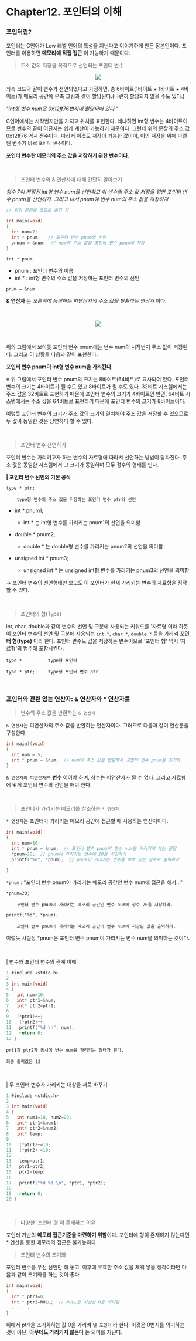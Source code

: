 # Chapter12. 포인터의 이해

### 포인터란?

포인터는 C언어가 Low 레벨 언어의 특성을 지닌다고 이야기하게 만든 장본인이다.
포인터를 이용하면 **메모리에 직접 접근** 이 가능하기 때문이다.

> 주소 값의 저장을 목적으로 선언되는 포인터 변수

<p align='center'>
<img src='https://user-images.githubusercontent.com/39554623/53940739-c0f7a400-40f9-11e9-9442-0727e826bf59.png'>
</p>

좌측 코드와 같이 변수가 선언되었다고 가정하면, 총 6바이트(1바이트 + 1바이트 + 4바이트)가 메모리 공간에 우측 그림과 같이 할당된다.(나란히 할당되지 않을 수도 있다.)

*"int형 변수 num은 0x12ff76번지에 할당되어 있다."*

C언어에서는 시작번지만을 가지고 위치를 표현한다. 왜냐하면 int형 변수는 4바이트이므로 변수의 끝이
어딘지는 쉽게 계산이 가능하기 때문이다. 그런데 위의 문장의 주소 값 0x12ff76 역시 정수이다.
따라서 이것도 저장이 가능한 값이며, 이의 저장을 위해 마련된 변수가 바로 `포인터 변수`이다.

**포인터 변수란 메모리의 주소 값을 저장하기 위한 변수이다.**

<br>

> 포인터 변수와 & 연산자에 대해 간단히 알아보기

*정수 7이 저장된 int형 변수 num을 선언하고 이 변수의 주소 값 저장을 위한 포인터 변수 pnum을 선언하자. 그리고 나서 pnum에 변수 num의 주소 값을 저장하자.*

```c
// 위의 문장을 코드로 옮긴 것

int main(void)
{
  int num=7;
  int * pnum;   // 포인터 변수 pnum의 선언
  pnnum = &num;  // num의 주소 값을 포인터 변수 pnum에 저장
}
```

`int * pnum`

- pnum  : 포인터 변수의 이름
- int * : int형 변수의 주소 값을 저장하는 포인터 변수의 선언

`pnum = &num`

**& 연산자** 는 *오른쪽에 등장하는 피연산자의 주소 값을 반환하는 연산자* 이다.

<br>

<p align='center'>
<img src='https://user-images.githubusercontent.com/39554623/53942140-58122b00-40fd-11e9-8b7b-85d63938bb92.png'>
</p>

<br>

위의 그림에서 보이듯 포인터 변수 pnum에는 변수 num의 시작번지 주소 값이 저장된다.
그리고 이 상황을 다음과 같이 표현한다.

**포인터 변수 pnum이 int형 변수 num을 가리킨다.**

※ 위 그림에서 포인터 변수 pnum의 크기는 8바이트(64비트)로 묘사되어 있다. 포인터 변수의 크기는 4바이트가 될 수도 있고 8바이트가 될 수도 있다. 32비트 시스템에서는 주소 값을 32비트로 표현하기 때문에 포인터 변수의 크기가 4바이트인 반면, 64비트 시스템에서는 주소 값을 64비트로 표현하기 때문에 포인터 변수의 크기가 8바이트이다.

이렇듯 포인터 변수의 크기가 주소 값의 크기와 일치해야 주소 값을 저장할 수 있으므로 두 값이 동일한 것은 당연하다 할 수 있다.

<br>

> 포인터 변수 선언하기

포인터 변수는 가리키고자 하는 변수의 자료형에 따라서 선언하는 방법이 달라진다. 주소 값은 동일한 시스템에서 그 크기가 동일하며 모두 정수의 형태를 띤다.

**| 포인터 변수 선언의 기본 공식**

```
type * ptr;

    type형 변수의 주소 값을 저장하는 포인터 변수 ptr의 선언
```

- int * pnum1;

  -  int * 는 int형 변수를 가리키는 pnum1의 선언을 의미함


- double * pnum2;

  - double * 는 double형 변수를 가리키는 pnum2의 선언을 의미함


- unsigned int * pnum3;

  - unsigned int * 는 unsigned int형 변수를 가리키는 pnum3의 선언을 의미함

→ 포인터 변수의 선언형태만 보고도 이 포인터가 현재 가리키는 변수의 자료형을 짐작할 수 있다.

<br>

> 포인터의 형(Type)

int, char, double과 같이 변수의 선언 및 구분에 사용되는 키워드를 '자료형'이라 하듯이 포인터 변수의 선언 및 구분에 사용되는 `int *`, `char *`, `double *` 등을 가리켜 **포인터 형(type)** 이라 한다. 포인터 변수도 값을 저장하는 변수이므로 '포인터 형' 역시 '자료형'의 범주에 포함시킨다.

```
type *          type형 포인터

type * ptr;     type형 포인터 변수 ptr
```

<br>

### 포인터와 관련 있는 연산자: & 연산자와 * 연산자를

> 변수의 주소 값을 반환하는 `& 연산자`

`& 연산자`는 피연산자의 주소 값을 반환하는 연산자이다. 그러므로 다음과 같이 연산문을 구성한다.

```c
int main)(void)
{
  int num = 5;
  int * pnum = &num;  // num의 주소 값을 반환해서 포인터 변수 pnum을 초기화
}
```

`& 연산자의 피연산자`는 **변수** 이어야 하며, 상수는 피연산자가 될 수 없다. 그리고 자료형에 맞게 포인터 변수의 선언을 해야 한다.

<br>

> 포인터가 가리키는 메모리를 참조하는 `* 연산자`

`* 연산자`는 포인터가 가리키는 메모리 공간에 접근할 때 사용하는 연산자이다.

```C
int main(void)
{
  int num=10;
  int * pnum = &num;  // 포인터 변수 pnum이 변수 num을 가리키게 하는 문장
  *pnum=20;  // pnum이 가리키는 변수에 20을 저장하라
  printf("%d", *pnum);  // pnum이 가리키는 변수를 부호 있는 정수로 출력하라
  . . . .
}
```

`*pnum` : "포인터 변수 pnum이 가리키는 메모리 공간인 변수 num에 접근을 해서..."

```
*pnum=20;

    포인터 변수 pnum이 가리키는 메모리 공간인 변수 num에 정수 20을 저장하라.

printf("%d", *pnum);

    포인터 변수 pnum이 가리키는 메모리 공간이 변수 num에 저장된 값을 출력하라.
```

이렇듯 사실상 *pnum은 포인터 변수 pnum이 가리키는 변수 num을 의미하는 것이다.

<br>

| 변수와 포인터 변수의 관계 이해

```c
1 #include <stdio.h>
2
3 int main(void)
4 {
5   int num=10;
6   int* ptr1=&num;
7   int* ptr2=ptr1;
8
9   (*ptr1)++;
10   (*ptr2)++;
11   printf("%d \n", num);
12   return 0;
13 }
```

```
prt1과 ptr2가 동시에 변수 num을 가리키는 형태가 된다.

최종 출력값은 12
```

<br>

| 두 포인터 변수가 가리키는 대상을 서로 바꾸기

```c
1 #include <stdio.h>
2
3 int main(void)
4 {
5   int num1=10, num2=20;
6   int* ptr1=&num1;
7   int* ptr2=&num2;
8   int* temp;
9
10   (*ptr1)+=10;
11   (*ptr2)-=10;
12
13   temp=ptr1;
14   ptr1=ptr2;
15   ptr2=temp;
16
17   printf("%d %d \n", *ptr1, *ptr2);
18
19   return 0;
20 }
```



<br>

> 다양한 '포인터 형'이 존재하는 이유

포인터 기반의 **메모리 접근기준을 마련하기 위함**이다. 포인터에 형이 존재하지 않는다면 * 연산을 통한 메모리의 접근은 불가능하다.

> 포인터 변수의 초기화

포인터 변수를 우선 선언만 해 놓고, 이후에 유효한 주소 값을 채워 넣을 생각이라면 다음과 같이 초기화를 하는 것이 좋다.

```c
int main(void)
{
  int * ptr1=0;
  int * ptr2=NULL;  // NULL은 사실상 0을 의미함
  . . . .
}
```

위에서 ptr1을 초기화하는 값 0을 가리켜 `널 포인터` 라 한다. 이것은 0번지를 의미하는 것이 아닌, **아무데도 가리키지 않는다** 는 의미를 지닌다.
